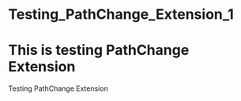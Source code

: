 # Testing_PathChange_Extension_1
# This is testing PathChange Extension
Testing PathChange Extension
